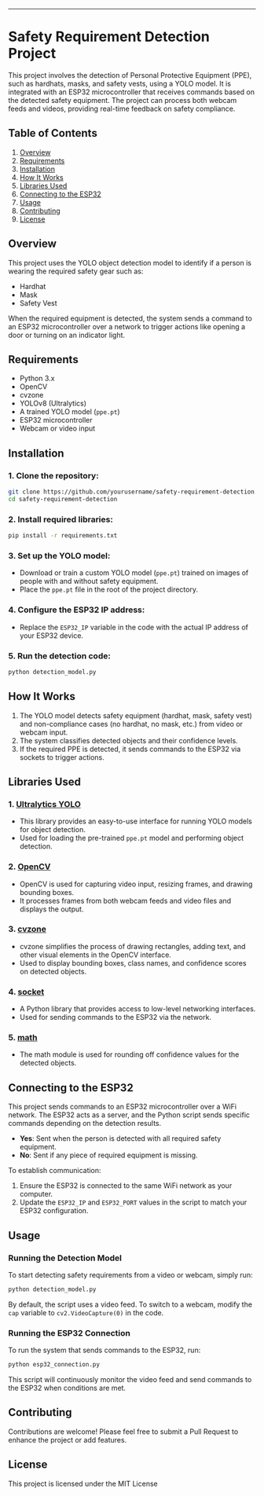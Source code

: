 
---

# Safety Requirement Detection Project

This project involves the detection of Personal Protective Equipment (PPE), such as hardhats, masks, and safety vests, using a YOLO model. It is integrated with an ESP32 microcontroller that receives commands based on the detected safety equipment. The project can process both webcam feeds and videos, providing real-time feedback on safety compliance.

## Table of Contents
1. [Overview](#overview)
2. [Requirements](#requirements)
3. [Installation](#installation)
4. [How It Works](#how-it-works)
5. [Libraries Used](#libraries-used)
6. [Connecting to the ESP32](#connecting-to-the-esp32)
7. [Usage](#usage)
8. [Contributing](#contributing)
9. [License](#license)

## Overview
This project uses the YOLO object detection model to identify if a person is wearing the required safety gear such as:
- Hardhat
- Mask
- Safety Vest

When the required equipment is detected, the system sends a command to an ESP32 microcontroller over a network to trigger actions like opening a door or turning on an indicator light.

## Requirements
- Python 3.x
- OpenCV
- cvzone
- YOLOv8 (Ultralytics)
- A trained YOLO model (`ppe.pt`)
- ESP32 microcontroller
- Webcam or video input

## Installation
### 1. Clone the repository:
```bash
git clone https://github.com/yourusername/safety-requirement-detection.git
cd safety-requirement-detection
```

### 2. Install required libraries:
```bash
pip install -r requirements.txt
```

### 3. Set up the YOLO model:
- Download or train a custom YOLO model (`ppe.pt`) trained on images of people with and without safety equipment.
- Place the `ppe.pt` file in the root of the project directory.

### 4. Configure the ESP32 IP address:
- Replace the `ESP32_IP` variable in the code with the actual IP address of your ESP32 device.

### 5. Run the detection code:
```bash
python detection_model.py
```

## How It Works
1. The YOLO model detects safety equipment (hardhat, mask, safety vest) and non-compliance cases (no hardhat, no mask, etc.) from video or webcam input.
2. The system classifies detected objects and their confidence levels.
3. If the required PPE is detected, it sends commands to the ESP32 via sockets to trigger actions.

## Libraries Used
### 1. [Ultralytics YOLO](https://docs.ultralytics.com/)
- This library provides an easy-to-use interface for running YOLO models for object detection.
- Used for loading the pre-trained `ppe.pt` model and performing object detection.

### 2. [OpenCV](https://opencv.org/)
- OpenCV is used for capturing video input, resizing frames, and drawing bounding boxes.
- It processes frames from both webcam feeds and video files and displays the output.

### 3. [cvzone](https://pypi.org/project/cvzone/)
- cvzone simplifies the process of drawing rectangles, adding text, and other visual elements in the OpenCV interface.
- Used to display bounding boxes, class names, and confidence scores on detected objects.

### 4. [socket](https://docs.python.org/3/library/socket.html)
- A Python library that provides access to low-level networking interfaces.
- Used for sending commands to the ESP32 via the network.

### 5. [math](https://docs.python.org/3/library/math.html)
- The math module is used for rounding off confidence values for the detected objects.

## Connecting to the ESP32
This project sends commands to an ESP32 microcontroller over a WiFi network. The ESP32 acts as a server, and the Python script sends specific commands depending on the detection results.

- **Yes**: Sent when the person is detected with all required safety equipment.
- **No**: Sent if any piece of required equipment is missing.

To establish communication:
1. Ensure the ESP32 is connected to the same WiFi network as your computer.
2. Update the `ESP32_IP` and `ESP32_PORT` values in the script to match your ESP32 configuration.

## Usage
### Running the Detection Model
To start detecting safety requirements from a video or webcam, simply run:
```bash
python detection_model.py
```
By default, the script uses a video feed. To switch to a webcam, modify the `cap` variable to `cv2.VideoCapture(0)` in the code.

### Running the ESP32 Connection
To run the system that sends commands to the ESP32, run:
```bash
python esp32_connection.py
```

This script will continuously monitor the video feed and send commands to the ESP32 when conditions are met.

## Contributing
Contributions are welcome! Please feel free to submit a Pull Request to enhance the project or add features.

## License
This project is licensed under the MIT License
